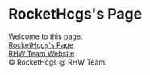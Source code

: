 ﻿# RocketHcgs's Page
Welcome to this page.  
[RocketHcgs's Page](https://rockethcgs.github.io/)  
[RHW Team Website](http://www.rhw-team.com/)  
© RocketHcgs @ RHW Team.

